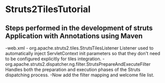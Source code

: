 # Struts2TilesTutorial
## Steps performed in the development of struts Application with Annotations using Maven

-web.xml
	-<listener>
     <listener-class>org.apache.struts2.tiles.StrutsTilesListener</listener-class>
     </listener>
	 Listener used to automatically inject ServletContext init parameters so that they don't need to be configured explicitly for tiles integration.
	-org.apache.struts2.dispatcher.ng.filter.StrutsPrepareAndExecuteFilter
	 Handles both the preparation and execution phases of the Struts dispatching process.
	-Now add the filter mapping and welcome file list.